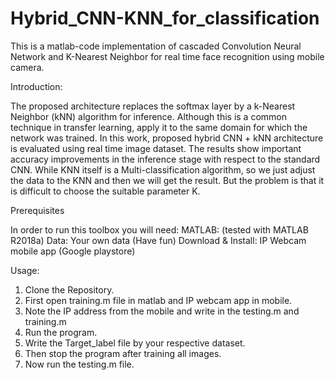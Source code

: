 # Hybrid_CNN-KNN_for_classification
This is a matlab-code implementation of cascaded Convolution Neural Network and K-Nearest Neighbor for real time face recognition using mobile camera.

Introduction:

The proposed architecture replaces the softmax layer by a k-Nearest Neighbor (kNN) algorithm for inference. Although this is a common technique in transfer learning, apply it to the same domain for which the network was trained. In this work, proposed hybrid CNN + kNN architecture is evaluated using real time image dataset. The results show important accuracy improvements in the inference stage with respect to the standard CNN. While KNN itself is a Multi-classification algorithm, so we just adjust the data to the KNN and then we will get the result. But the problem is that it is difficult to choose the suitable parameter K.

Prerequisites

In order to run this toolbox you will need:
MATLAB: (tested with MATLAB R2018a)
Data: Your own data (Have fun)
Download & Install: IP Webcam mobile app (Google playstore)

Usage:

1.	Clone the Repository.
2.	First open training.m file in matlab and IP webcam app in mobile.
3.	Note the IP address from the mobile and write in the testing.m and training.m
4.	Run the program.
5.	Write the Target_label file by your respective dataset.
6.	Then stop the program after training all images.
7.	Now run the testing.m file.

